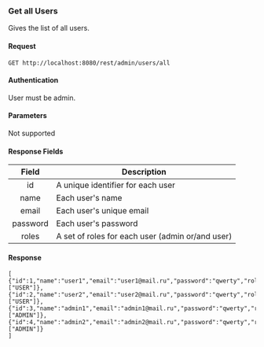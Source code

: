 ### Get all Users
Gives the list of all users.

#### Request
`GET http://localhost:8080/rest/admin/users/all`

#### Authentication
User must be admin.

#### Parameters
Not supported

#### Response Fields
|  Field   | Description                                      |
|:--------:|--------------------------------------------------|
|    id    | A unique identifier for each user                |
|   name   | Each user's name                                 |
|   email  | Each user's unique email                         |
| password | Each user's password                             |
|   roles  | A set of roles for each user (admin or/and user) |

#### Response
```
[
{"id":1,"name":"user1","email":"user1@mail.ru","password":"qwerty","roles":["USER"]},
{"id":2,"name":"user2","email":"user2@mail.ru","password":"qwerty","roles":["USER"]},
{"id":3,"name":"admin1","email":"admin1@mail.ru","password":"qwerty","roles":["ADMIN"]},
{"id":4,"name":"admin2","email":"admin2@mail.ru","password":"qwerty","roles":["ADMIN"]}
]
```
